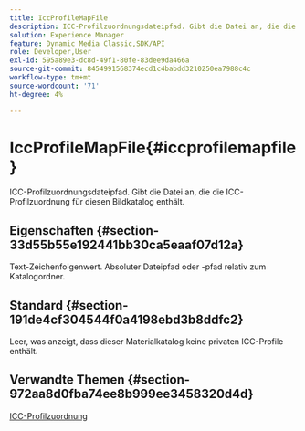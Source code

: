 ```yaml
---
title: IccProfileMapFile
description: ICC-Profilzuordnungsdateipfad. Gibt die Datei an, die die ICC-Profilzuordnung für diesen Bildkatalog enthält.
solution: Experience Manager
feature: Dynamic Media Classic,SDK/API
role: Developer,User
exl-id: 595a89e3-dc8d-49f1-80fe-83dee9da466a
source-git-commit: 8454991568374ecd1c4babdd3210250ea7988c4c
workflow-type: tm+mt
source-wordcount: '71'
ht-degree: 4%

---
```


# IccProfileMapFile{#iccprofilemapfile}

ICC-Profilzuordnungsdateipfad. Gibt die Datei an, die die ICC-Profilzuordnung für diesen Bildkatalog enthält.

## Eigenschaften {#section-33d55b55e192441bb30ca5eaaf07d12a}

Text-Zeichenfolgenwert. Absoluter Dateipfad oder -pfad relativ zum Katalogordner.

## Standard {#section-191de4cf304544f0a4198ebd3b8ddfc2}

Leer, was anzeigt, dass dieser Materialkatalog keine privaten ICC-Profile enthält.

## Verwandte Themen {#section-972aa8d0fba74ee8b999ee3458320d4d}

[ICC-Profilzuordnung](../../../../../ir-api/material-cat/image-rendering-api-ref/c-ir-material-catalog/c-ir-icc-profile-map-reference/c-ir-icc-profile-map-reference.md#concept-8c2a7d205b8544ccaa159f5b66710012)
